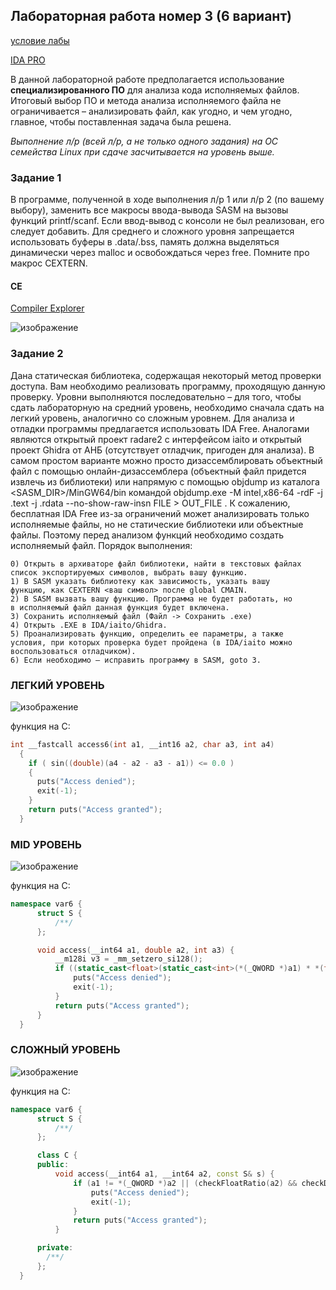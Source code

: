 ## Лабораторная работа номер 3 (6 вариант)

[условие лабы](https://drive.google.com/drive/folders/1Uc1NfYvonoCkSPvRP71gTaYT70sj0h1A)

[IDA PRO](https://disk.yandex.ru/d/lRz-qnLScunLtA)

В данной лабораторной работе предполагается использование
**специализированного ПО** для анализа кода исполняемых файлов. Итоговый
выбор ПО и метода анализа исполняемого файла не ограничивается –
анализировать файл, как угодно, и чем угодно, главное, чтобы поставленная
задача была решена.

_Выполнение л/р (всей л/р, а не только одного задания) на ОС
семейства Linux при сдаче засчитывается на уровень выше._

### Задание 1

В программе, полученной в ходе выполнения л/р 1 или л/р 2 (по
вашему выбору), заменить все макросы ввода-вывода SASM на вызовы
функций printf/scanf. Если ввод-вывод с консоли не был реализован,
его следует добавить. Для среднего и сложного уровня запрещается
использовать буферы в .data/.bss, память должна выделяться
динамически через malloc и освобождаться через free. Помните про
макрос CEXTERN.

#### CE

[Compiler Explorer](https://godbolt.org/z/cx64vv1PG)

![изображение](https://github.com/Santas7/ASM/assets/86359412/0737081c-3ab6-487c-9d04-49837c037bf0)


### Задание 2

Дана статическая библиотека, содержащая некоторый метод
проверки доступа. Вам необходимо реализовать программу, проходящую
данную проверку.
Уровни выполняются последовательно – для того, чтобы сдать
лабораторную на средний уровень, необходимо сначала сдать на легкий
уровень, аналогично со сложным уровнем.
Для анализа и отладки программы предлагается использовать IDA
Free. Аналогами являются открытый проект radare2 с интерфейсом iaito и
открытый проект Ghidra от АНБ (отсутствует отладчик, пригоден для
анализа). В самом простом варианте можно просто дизассемблировать
объектный файл с помощью онлайн-дизассемблера (объектный файл
придется извлечь из библиотеки) или напрямую с помощью objdump из
каталога <SASM_DIR>/MinGW64/bin командой objdump.exe -M intel,x86-64
-rdF -j .text -j .rdata --no-show-raw-insn FILE > OUT_FILE .
К сожалению, бесплатная IDA Free из-за ограничений может
анализировать только исполняемые файлы, но не статические библиотеки
или объектные файлы. Поэтому перед анализом функций необходимо
создать исполняемый файл.
Порядок выполнения:

    0) Открыть в архиваторе файл библиотеки, найти в текстовых файлах
    список экспортируемых символов, выбрать вашу функцию.
    1) В SASM указать библиотеку как зависимость, указать вашу
    функцию, как CEXTERN <ваш символ> после global CMAIN.
    2) В SASM вызвать вашу функцию. Программа не будет работать, но
    в исполняемый файл данная функция будет включена.
    3) Сохранить исполняемый файл (Файл -> Сохранить .exe)
    4) Открыть .EXE в IDA/iaito/Ghidra.
    5) Проанализировать функцию, определить ее параметры, а также
    условия, при которых проверка будет пройдена (в IDA/iaito можно
    воспользоваться отладчиком).
    6) Если необходимо – исправить программу в SASM, goto 3.

  ### ЛЕГКИЙ УРОВЕНЬ

  ![изображение](https://github.com/Santas7/ASM/assets/86359412/dcce5e19-5852-4893-83f5-987aecbf1ca9)

  функция на C:
  
  ```c++
  int __fastcall access6(int a1, __int16 a2, char a3, int a4)
    {
      if ( sin((double)(a4 - a2 - a3 - a1)) <= 0.0 )
      {
        puts("Access denied");
        exit(-1);
      }
      return puts("Access granted");
    } 
  ```
  
  ### MID УРОВЕНЬ
  
  ![изображение](https://github.com/Santas7/ASM/assets/86359412/faff9628-97a2-4d4c-b3af-8e7208ab8378)
  
  функция на C:
  
  ```c++
 namespace var6 {
        struct S {
            /**/
        };

        void access(__int64 a1, double a2, int a3) {
            __m128i v3 = _mm_setzero_si128(); 
            if ((static_cast<float>(static_cast<int>(*(_QWORD *)a1) * *(float *)(a1 + 12)) != static_cast<float>(static_cast<int>(*(float *)(a1 + 8)))) || (_mm_cvtsi128_si32(v3) < 0 == (_mm_movemask_pd(*(__m128d *)&a2) & 1))) {
                puts("Access denied");
                exit(-1);
            }
            return puts("Access granted");
        }
    }
  ```

  ### СЛОЖНЫЙ УРОВЕНЬ
  ![изображение](https://github.com/Santas7/ASM/assets/86359412/7d042ce7-3e55-43a3-89b0-08cd9dc7e5cd)

  функция на C:
  
  ```c++
  namespace var6 {
        struct S {
            /**/
        };

        class C {
        public:
            void access(__int64 a1, __int64 a2, const S& s) {
                if (a1 != *(_QWORD *)a2 || (checkFloatRatio(a2) && checkDoubleValue(a1))) {
                    puts("Access denied");
                    exit(-1);
                }
                return puts("Access granted");
            }

        private:
          /**/
        };
    }
  ```

